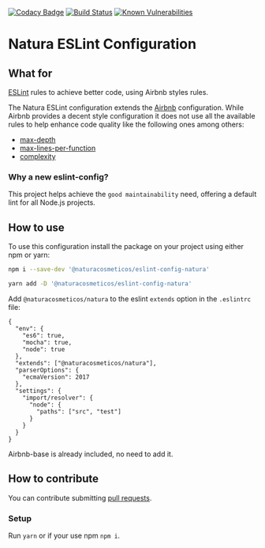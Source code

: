 [![Codacy Badge](https://api.codacy.com/project/badge/Grade/693bdf5edeec45c6b410be4e7418eda8)](https://www.codacy.com/app/handrus_1938/eslint-config-natura?utm_source=github.com&amp;utm_medium=referral&amp;utm_content=natura-cosmeticos/eslint-config-natura&amp;utm_campaign=Badge_Grade)
[![Build Status](https://travis-ci.org/natura-cosmeticos/eslint-config-natura.svg?branch=master)](https://travis-ci.org/natura-cosmeticos/eslint-config-natura)
[![Known Vulnerabilities](https://snyk.io/test/github/natura-cosmeticos/eslint-config-natura/badge.svg?targetFile=package.json)](https://snyk.io/test/github/natura-cosmeticos/eslint-config-natura?targetFile=package.json)

# Natura ESLint Configuration

## What for

[ESLint](https://eslint.org/) rules to achieve better code, using Airbnb styles rules.

The Natura ESLint configuration extends the
[Airbnb](https://github.com/airbnb/javascript) configuration. While Airbnb
provides a decent style configuration it does not use all the available rules to
help enhance code quality like the following ones among others:

- [max-depth](https://eslint.org/docs/rules/max-depth)
- [max-lines-per-function](https://eslint.org/docs/rules/max-lines-per-function)
- [complexity](https://eslint.org/docs/rules/complexity)

### Why a new eslint-config?

This project helps achieve the `good maintainability` need, offering a default lint for all Node.js projects.

## How to use

To use this configuration install the package on your project using either npm or yarn:

```bash
npm i --save-dev '@naturacosmeticos/eslint-config-natura'

yarn add -D '@naturacosmeticos/eslint-config-natura'
```

Add `@naturacosmeticos/natura` to the eslint `extends` option in the `.eslintrc` file:

```
{
  "env": {
    "es6": true,
    "mocha": true,
    "node": true
  },
  "extends": ["@naturacosmeticos/natura"],
  "parserOptions": {
    "ecmaVersion": 2017
  },
  "settings": {
    "import/resolver": {
      "node": {
        "paths": ["src", "test"]
      }
    }
  }
}
```

Airbnb-base is already included, no need to add it.

## How to contribute

You can contribute submitting [pull requests](https://github.com/natura-cosmeticos/eslint-config-natura/pulls).

### Setup

Run `yarn` or if your use npm `npm i`.
